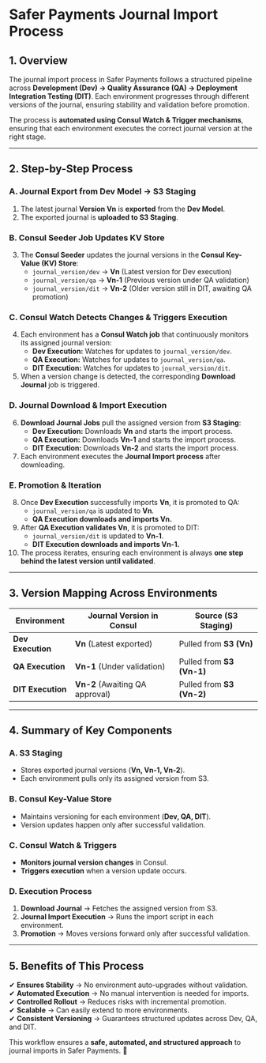 # **Safer Payments Journal Import Process**

## **1. Overview**
The journal import process in Safer Payments follows a structured pipeline across **Development (Dev) → Quality Assurance (QA) → Deployment Integration Testing (DIT)**. Each environment progresses through different versions of the journal, ensuring stability and validation before promotion.

The process is **automated using Consul Watch & Trigger mechanisms**, ensuring that each environment executes the correct journal version at the right stage.

---

## **2. Step-by-Step Process**

### **A. Journal Export from Dev Model → S3 Staging**
1. The latest journal **Version Vn** is **exported** from the **Dev Model**.
2. The exported journal is **uploaded to S3 Staging**.

### **B. Consul Seeder Job Updates KV Store**
3. The **Consul Seeder** updates the journal versions in the **Consul Key-Value (KV) Store**:
   - `journal_version/dev` → **Vn** (Latest version for Dev execution)
   - `journal_version/qa` → **Vn-1** (Previous version under QA validation)
   - `journal_version/dit` → **Vn-2** (Older version still in DIT, awaiting QA promotion)

### **C. Consul Watch Detects Changes & Triggers Execution**
4. Each environment has a **Consul Watch job** that continuously monitors its assigned journal version:
   - **Dev Execution:** Watches for updates to `journal_version/dev`.
   - **QA Execution:** Watches for updates to `journal_version/qa`.
   - **DIT Execution:** Watches for updates to `journal_version/dit`.
5. When a version change is detected, the corresponding **Download Journal** job is triggered.

### **D. Journal Download & Import Execution**
6. **Download Journal Jobs** pull the assigned version from **S3 Staging**:
   - **Dev Execution:** Downloads **Vn** and starts the import process.
   - **QA Execution:** Downloads **Vn-1** and starts the import process.
   - **DIT Execution:** Downloads **Vn-2** and starts the import process.
7. Each environment executes the **Journal Import process** after downloading.

### **E. Promotion & Iteration**
8. Once **Dev Execution** successfully imports **Vn**, it is promoted to QA:
   - `journal_version/qa` is updated to **Vn**.
   - **QA Execution downloads and imports Vn.**
9. After **QA Execution validates Vn**, it is promoted to DIT:
   - `journal_version/dit` is updated to **Vn-1**.
   - **DIT Execution downloads and imports Vn-1.**
10. The process iterates, ensuring each environment is always **one step behind the latest version until validated**.

---

## **3. Version Mapping Across Environments**

| **Environment**   | **Journal Version in Consul** | **Source (S3 Staging)** |
|------------------|-----------------------------|------------------------|
| **Dev Execution** | **Vn** (Latest exported)    | Pulled from **S3 (Vn)**  |
| **QA Execution**  | **Vn-1** (Under validation) | Pulled from **S3 (Vn-1)** |
| **DIT Execution** | **Vn-2** (Awaiting QA approval) | Pulled from **S3 (Vn-2)** |

---

## **4. Summary of Key Components**
### **A. S3 Staging**
- Stores exported journal versions (**Vn, Vn-1, Vn-2**).
- Each environment pulls only its assigned version from S3.

### **B. Consul Key-Value Store**
- Maintains versioning for each environment (**Dev, QA, DIT**).
- Version updates happen only after successful validation.

### **C. Consul Watch & Triggers**
- **Monitors journal version changes** in Consul.
- **Triggers execution** when a version update occurs.

### **D. Execution Process**
1. **Download Journal** → Fetches the assigned version from S3.
2. **Journal Import Execution** → Runs the import script in each environment.
3. **Promotion** → Moves versions forward only after successful validation.

---

## **5. Benefits of This Process**
✔ **Ensures Stability** → No environment auto-upgrades without validation.  
✔ **Automated Execution** → No manual intervention is needed for imports.  
✔ **Controlled Rollout** → Reduces risks with incremental promotion.  
✔ **Scalable** → Can easily extend to more environments.  
✔ **Consistent Versioning** → Guarantees structured updates across Dev, QA, and DIT.  

This workflow ensures a **safe, automated, and structured approach** to journal imports in Safer Payments. 🚀
